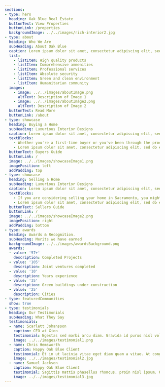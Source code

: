 ```yaml
---
sections:
- type: hero
  heading: Oak Blue Real Estate
  buttonText: View Properties
  buttonLink: /properties
  backgroundImage: ../../images/rich-interior2.jpg
- type: about
  heading: Who We Are
  subHeading: About Oak Blue
  caption: Lorem ipsum dolor sit amet, consectetur adipiscing elit, sed do eiusmod tempor incididunt ut labore et dolore magna aliqua. Ut enim ad minim veniam, quis nostrud exercitation ullamco laboris nisi ut aliquip ex ea commodo consequat. Duis aute irure dolor in reprehenderit in voluptate velit esse cillum dolore eu fugiat nulla pariatur. 
  list:
    - listItem: High quality products
    - listItem: Comprehensive ammenities
    - listItem: Professional services
    - listItem: Absolute security
    - listItem: Green and clean environment
    - listItem: Humanitarian community
  images:
    - image: ../../images/aboutImage.png
      altText: Description of Image 1
    - image: ../../images/aboutImage2.png
      altText: Description of Image 2
  buttonText: Read More
  buttonLink: /about
- type: showcase
  heading: Buying a Home
  subHeading: Luxurious Interior Designs
  caption: Lorem ipsum dolor sit amet, consectetur adipiscing elit, sed do eiusmod tempor incididunt ut labore et dolore magna aliqua. 
  textBlocks:
    - Whether you're a first-time buyer or you've been through the process before, we know that finding the right property can be a daunting task. Our team is here to make sure you are able to find the perfect place for you and your family to call home.
    - Lorem ipsum dolor sit amet, consectetur adipiscing elit, sed do eiusmod tempor incididunt ut labore et dolore magna aliqua. 
  buttonText: Buyers Guide
  buttonLink: /
  image: ../../images/showcaseImage1.png
  imagePosition: left
  addPadding: top
- type: showcase
  heading: Selling a Home
  subHeading: Luxurious Interior Designs
  caption: Lorem ipsum dolor sit amet, consectetur adipiscing elit, sed do eiusmod tempor incididunt ut labore et dolore magna aliqua. 
  textBlocks:
    - If you are considering selling your home in Sacramento, you might be wondering what can it sell for? Sacramento area home values are on the rise and understanding home values today can be tricky. We will show you how to accurately price your property and get in front of thousands of buyers.
    - Lorem ipsum dolor sit amet, consectetur adipiscing elit, sed do eiusmod tempor incididunt ut labore et dolore magna aliqua. 
  buttonText: Sellers Guide
  buttonLink: /
  image: ../../images/showcaseImage2.png
  imagePosition: right
  addPadding: bottom
- type: awards
  heading: Awards & Recognition.
  subHeading: Merits we have earned
  backgroundImage: ../../images/awardsBackground.png
  awards:
  - value: '57+'
    description: Completed Projects
  - value: '105'
    description: Joint ventures completed
  - value: '10'
    description: Years experience
  - value: '35'
    description: Green buildings under construction
  - value: '25'
    description: Cities
- type: featuredCommunities
  show: true
- type: testimonials
  heading: Our Testimonials
  subHeading: What They Say
  testimonials:
  - name: Scarlett Johansson
    caption: CEO at Xion
    testimonial: Egestas sed morbi arcu diam. Gravida id purus nisl volutpat vulputate sed consectetur. Et in ut lacinia vitae eget diam quam a vitae. At congue lacus erat nunc velit placerat neque. Imperdiet nibh in at interdum vel. Sagittis mattis phasellus rhoncus, proin nisl ipsum. Ut amet, mauris, ut ipsum aenean euismod. 
    image: ../../images/testimonial1.png
  - name: Chris Hemsworth
    caption: Happy Oak Blue Client
    testimonial: Et in ut lacinia vitae eget diam quam a vitae. At congue lacus erat nunc velit placerat neque. Egestas sed morbi arcu diam. Gravida id purus nisl volutpat vulputate sed consectetur. Imperdiet nibh in at interdum vel. Sagittis mattis phasellus rhoncus, proin nisl ipsum. Ut amet, mauris, ut ipsum aenean euismod. 
    image: ../../images/testimonial2.jpg
  - name: Samuel Jackson
    caption: Happy Oak Blue Client
    testimonial: Sagittis mattis phasellus rhoncus, proin nisl ipsum. Ut amet, mauris, ut ipsum aenean euismod. Egestas sed morbi arcu diam. Gravida id purus nisl volutpat vulputate sed consectetur. Et in ut lacinia vitae eget diam quam a vitae. At congue lacus erat nunc velit placerat neque. Imperdiet nibh in at interdum vel.  
    image: ../../images/testimonial3.jpg
---
```


[comment]: # (Image files must be relative path to current directory for Image Sharp processing. Example: ../../images/image.jpg)
[comment]: # (Video file must ONLY be the file name including extension. Example: homeTour.mp4)
